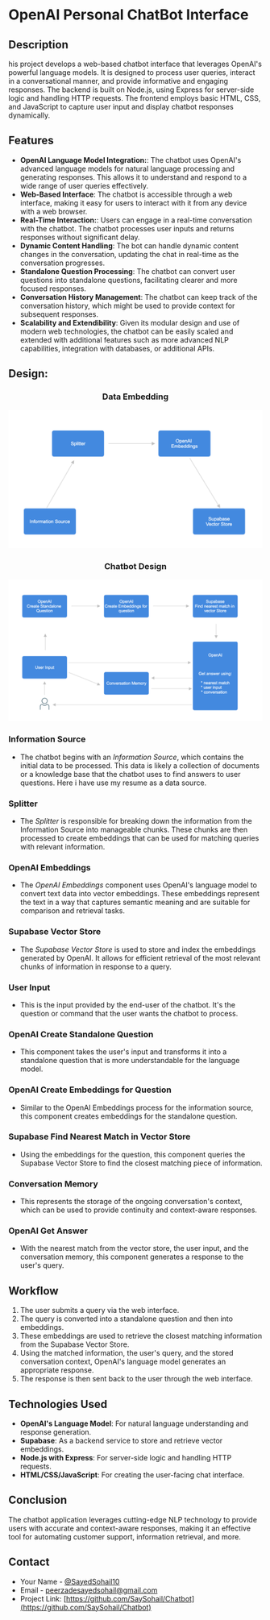 # OpenAI Personal ChatBot Interface



## Description
his project develops a web-based chatbot interface that leverages OpenAI's powerful language models. It is designed to process user queries, interact in a conversational manner, and provide informative and engaging responses. The backend is built on Node.js, using Express for server-side logic and handling HTTP requests. The frontend employs basic HTML, CSS, and JavaScript to capture user input and display chatbot responses dynamically.
## Features
- **OpenAI Language Model Integration:**: The chatbot uses OpenAI's advanced language models for natural language processing and generating responses. This allows it to understand and respond to a wide range of user queries effectively.
- **Web-Based Interface**: The chatbot is accessible through a web interface, making it easy for users to interact with it from any device with a web browser.
- **Real-Time Interaction:**: Users can engage in a real-time conversation with the chatbot. The chatbot processes user inputs and returns responses without significant delay.
- **Dynamic Content Handling**: The bot can handle dynamic content changes in the conversation, updating the chat in real-time as the conversation progresses.
- **Standalone Question Processing**: The chatbot can convert user questions into standalone questions, facilitating clearer and more focused responses.
- **Conversation History Management**: The chatbot can keep track of the conversation history, which might be used to provide context for subsequent responses.
- **Scalability and Extendibility**: Given its modular design and use of modern web technologies, the chatbot can be easily scaled and extended with additional features such as more advanced NLP capabilities, integration with databases, or additional APIs.



## Design:

<div align="center">
  <h3 align="center">Data Embedding</h3>
  <img src="public/images/informationGathering.png" alt="Data Embedding" >
  
</div>

<div align="center">
<h3 align="center">Chatbot Design</h3>
  <img src="public/images/architecture.png" alt="Chatbot Design" >
  
</div>

### Information Source
- The chatbot begins with an *Information Source*, which contains the initial data to be processed. This data is likely a collection of documents or a knowledge base that the chatbot uses to find answers to user questions. Here i have use my resume as a data source.

### Splitter
- The *Splitter* is responsible for breaking down the information from the Information Source into manageable chunks. These chunks are then processed to create embeddings that can be used for matching queries with relevant information.

### OpenAI Embeddings
- The *OpenAI Embeddings* component uses OpenAI's language model to convert text data into vector embeddings. These embeddings represent the text in a way that captures semantic meaning and are suitable for comparison and retrieval tasks.

### Supabase Vector Store
- The *Supabase Vector Store* is used to store and index the embeddings generated by OpenAI. It allows for efficient retrieval of the most relevant chunks of information in response to a query.

### User Input
- This is the input provided by the end-user of the chatbot. It's the question or command that the user wants the chatbot to process.

### OpenAI Create Standalone Question
- This component takes the user's input and transforms it into a standalone question that is more understandable for the language model.

### OpenAI Create Embeddings for Question
- Similar to the OpenAI Embeddings process for the information source, this component creates embeddings for the standalone question.

### Supabase Find Nearest Match in Vector Store
- Using the embeddings for the question, this component queries the Supabase Vector Store to find the closest matching piece of information.

### Conversation Memory
- This represents the storage of the ongoing conversation's context, which can be used to provide continuity and context-aware responses.

### OpenAI Get Answer
- With the nearest match from the vector store, the user input, and the conversation memory, this component generates a response to the user's query.

## Workflow
1. The user submits a query via the web interface.
2. The query is converted into a standalone question and then into embeddings.
3. These embeddings are used to retrieve the closest matching information from the Supabase Vector Store.
4. Using the matched information, the user's query, and the stored conversation context, OpenAI's language model generates an appropriate response.
5. The response is then sent back to the user through the web interface.

## Technologies Used
- **OpenAI's Language Model**: For natural language understanding and response generation.
- **Supabase**: As a backend service to store and retrieve vector embeddings.
- **Node.js with Express**: For server-side logic and handling HTTP requests.
- **HTML/CSS/JavaScript**: For creating the user-facing chat interface.

## Conclusion
The chatbot application leverages cutting-edge NLP technology to provide users with accurate and context-aware responses, making it an effective tool for automating customer support, information retrieval, and more.


## Contact
- Your Name - [@SayedSohail10](https://twitter.com/SayedSohail10)
- Email - peerzadesayedsohail@gmail.com
- Project Link: [https://github.com/SaySohail/Chatbot](https://github.com/SaySohail/Chatbot)
